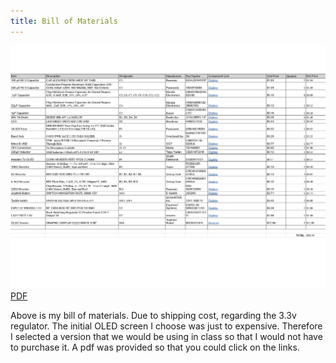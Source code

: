 ```yaml
---
title: Bill of Materials
---
```


![BOM](BOM%20-%20Sheet1_page-0001.jpg)
[PDF](BOM%20-%20Sheet1.pdf)<br>

Above is my bill of materials. Due to shipping cost, regarding the 3.3v regulator. The initial OLED screen I choose was just to expensive. Therefore I selected a version that we would be using in class so that I would not have to purchase it. A pdf was provided so that you could click on the links. <br>
